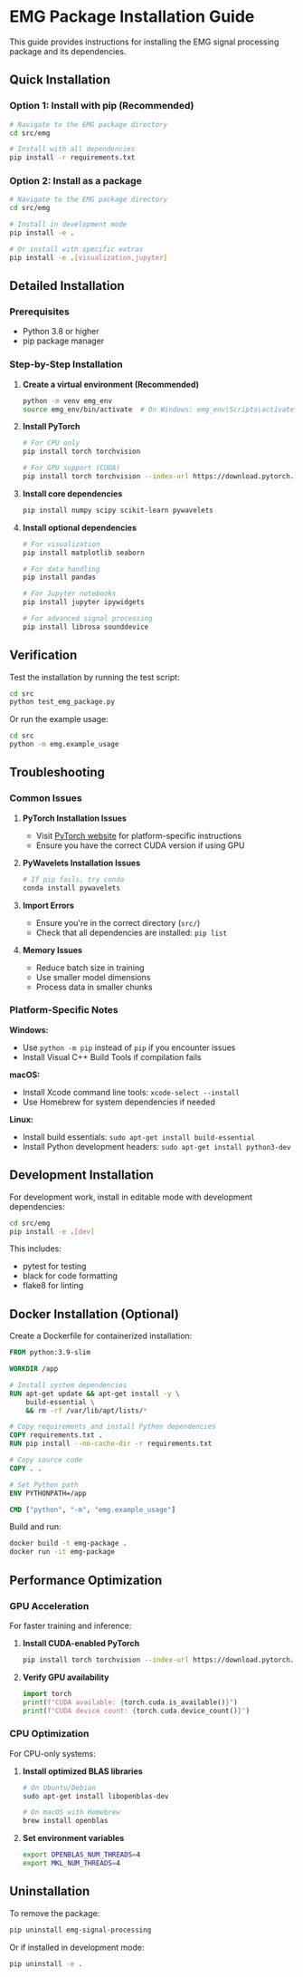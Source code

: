 # EMG Package Installation Guide

This guide provides instructions for installing the EMG signal processing package and its dependencies.

## Quick Installation

### Option 1: Install with pip (Recommended)

```bash
# Navigate to the EMG package directory
cd src/emg

# Install with all dependencies
pip install -r requirements.txt
```

### Option 2: Install as a package

```bash
# Navigate to the EMG package directory
cd src/emg

# Install in development mode
pip install -e .

# Or install with specific extras
pip install -e .[visualization,jupyter]
```

## Detailed Installation

### Prerequisites

- Python 3.8 or higher
- pip package manager

### Step-by-Step Installation

1. **Create a virtual environment (Recommended)**
   ```bash
   python -m venv emg_env
   source emg_env/bin/activate  # On Windows: emg_env\Scripts\activate
   ```

2. **Install PyTorch**
   ```bash
   # For CPU only
   pip install torch torchvision

   # For GPU support (CUDA)
   pip install torch torchvision --index-url https://download.pytorch.org/whl/cu118
   ```

3. **Install core dependencies**
   ```bash
   pip install numpy scipy scikit-learn pywavelets
   ```

4. **Install optional dependencies**
   ```bash
   # For visualization
   pip install matplotlib seaborn

   # For data handling
   pip install pandas

   # For Jupyter notebooks
   pip install jupyter ipywidgets

   # For advanced signal processing
   pip install librosa sounddevice
   ```

## Verification

Test the installation by running the test script:

```bash
cd src
python test_emg_package.py
```

Or run the example usage:

```bash
cd src
python -m emg.example_usage
```

## Troubleshooting

### Common Issues

1. **PyTorch Installation Issues**
   - Visit [PyTorch website](https://pytorch.org/get-started/locally/) for platform-specific instructions
   - Ensure you have the correct CUDA version if using GPU

2. **PyWavelets Installation Issues**
   ```bash
   # If pip fails, try conda
   conda install pywavelets
   ```

3. **Import Errors**
   - Ensure you're in the correct directory (`src/`)
   - Check that all dependencies are installed: `pip list`

4. **Memory Issues**
   - Reduce batch size in training
   - Use smaller model dimensions
   - Process data in smaller chunks

### Platform-Specific Notes

**Windows:**
- Use `python -m pip` instead of `pip` if you encounter issues
- Install Visual C++ Build Tools if compilation fails

**macOS:**
- Install Xcode command line tools: `xcode-select --install`
- Use Homebrew for system dependencies if needed

**Linux:**
- Install build essentials: `sudo apt-get install build-essential`
- Install Python development headers: `sudo apt-get install python3-dev`

## Development Installation

For development work, install in editable mode with development dependencies:

```bash
cd src/emg
pip install -e .[dev]
```

This includes:
- pytest for testing
- black for code formatting
- flake8 for linting

## Docker Installation (Optional)

Create a Dockerfile for containerized installation:

```dockerfile
FROM python:3.9-slim

WORKDIR /app

# Install system dependencies
RUN apt-get update && apt-get install -y \
    build-essential \
    && rm -rf /var/lib/apt/lists/*

# Copy requirements and install Python dependencies
COPY requirements.txt .
RUN pip install --no-cache-dir -r requirements.txt

# Copy source code
COPY . .

# Set Python path
ENV PYTHONPATH=/app

CMD ["python", "-m", "emg.example_usage"]
```

Build and run:
```bash
docker build -t emg-package .
docker run -it emg-package
```

## Performance Optimization

### GPU Acceleration

For faster training and inference:

1. **Install CUDA-enabled PyTorch**
   ```bash
   pip install torch torchvision --index-url https://download.pytorch.org/whl/cu118
   ```

2. **Verify GPU availability**
   ```python
   import torch
   print(f"CUDA available: {torch.cuda.is_available()}")
   print(f"CUDA device count: {torch.cuda.device_count()}")
   ```

### CPU Optimization

For CPU-only systems:

1. **Install optimized BLAS libraries**
   ```bash
   # On Ubuntu/Debian
   sudo apt-get install libopenblas-dev

   # On macOS with Homebrew
   brew install openblas
   ```

2. **Set environment variables**
   ```bash
   export OPENBLAS_NUM_THREADS=4
   export MKL_NUM_THREADS=4
   ```

## Uninstallation

To remove the package:

```bash
pip uninstall emg-signal-processing
```

Or if installed in development mode:

```bash
pip uninstall -e .
```
